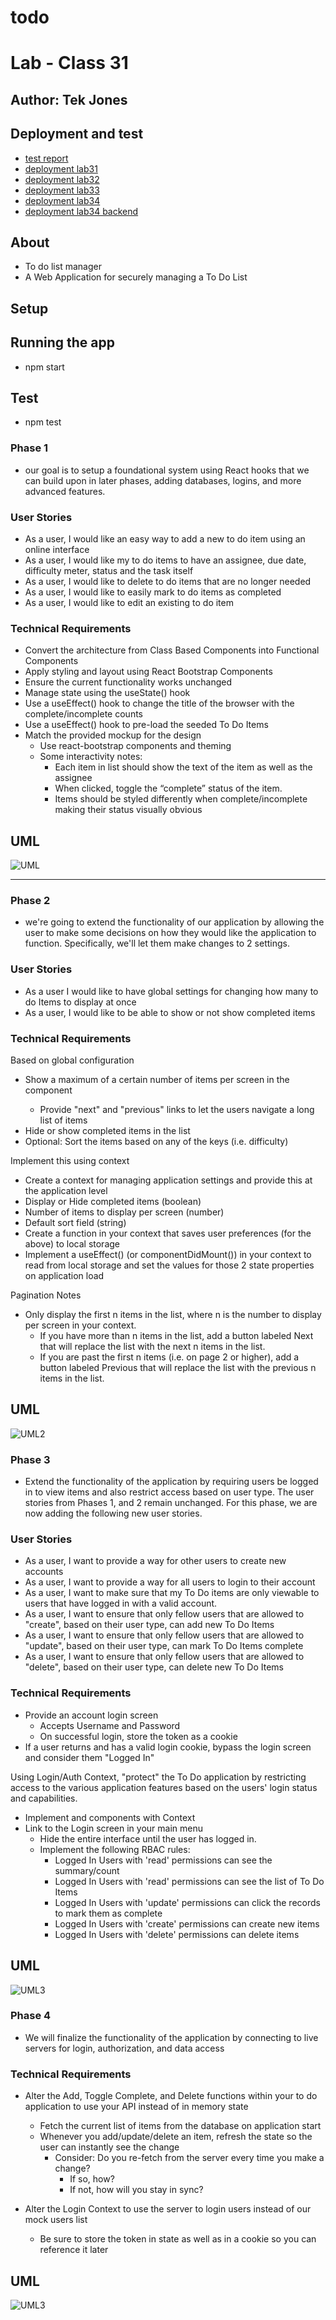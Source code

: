 # todo
# Lab - Class 31


## Author: Tek Jones

## Deployment and test
  * [test report]()
  * [deployment lab31](https://codesandbox.io/s/confident-nightingale-irutc)
  * [deployment lab32](https://codesandbox.io/s/gallant-taussig-x0cup)
  * [deployment lab33](https://codesandbox.io/s/crazy-wildflower-dkcps)
  * [deployment lab34](https://codesandbox.io/s/laughing-murdock-fwil5)
  * [deployment lab34 backend](https://todo-backend34.herokuapp.com/)


## About
- To do list manager
- A Web Application for securely managing a To Do List


## Setup


## Running the app
  * npm start

## Test
* npm test



### Phase 1
- our goal is to setup a foundational system using React hooks that we can build upon in later phases, adding databases, logins, and more advanced features.

### User Stories
- As a user, I would like an easy way to add a new to do item using an online interface
- As a user, I would like my to do items to have an assignee, due date, difficulty meter, status and the task itself
- As a user, I would like to delete to do items that are no longer needed
- As a user, I would like to easily mark to do items as completed
- As a user, I would like to edit an existing to do item

### Technical Requirements
- Convert the architecture from Class Based Components into Functional Components
- Apply styling and layout using React Bootstrap Components
- Ensure the current functionality works unchanged
- Manage state using the useState() hook
- Use a useEffect() hook to change the title of the browser with the complete/incomplete counts
- Use a useEffect() hook to pre-load the seeded To Do Items
- Match the provided mockup for the design
   - Use react-bootstrap components and theming
   - Some interactivity notes:
     - Each item in list should show the text of the item as well as the assignee
     - When clicked, toggle the “complete” status of the item.
     - Items should be styled differently when complete/incomplete making their status visually obvious

## UML
![UML](./UML-phase1.png)

---

### Phase 2
- we're going to extend the functionality of our application by allowing the user to make some decisions on how they would like the application to function. Specifically, we'll let them make changes to 2 settings.

### User Stories
- As a user I would like to have global settings for changing how many to do Items to display at once
- As a user, I would like to be able to show or not show completed items

### Technical Requirements

Based on global configuration

  - Show a maximum of a certain number of items per screen in the <List /> component
      - Provide "next" and "previous" links to let the users navigate a long list of items
  - Hide or show completed items in the list
  - Optional: Sort the items based on any of the keys (i.e. difficulty)

Implement this using context

  - Create a context for managing application settings and provide this at the application level
  - Display or Hide completed items (boolean)
  - Number of items to display per screen (number)
  - Default sort field (string)
  - Create a function in your context that saves user preferences (for the above) to local storage
  - Implement a useEffect() (or componentDidMount()) in your context to read from local storage and set the values for those 2 state properties on application load

Pagination Notes

  - Only display the first n items in the list, where n is the number to display per screen in your context.
    - If you have more than n items in the list, add a button labeled Next that will replace the list with the next n items in the list.
    - If you are past the first n items (i.e. on page 2 or higher), add a button labeled Previous that will replace the list with the previous n items in the list.

## UML
![UML2](./UML-phase2.png)


### Phase 3
- Extend the functionality of the application by requiring users be logged in to view items and also restrict access based on user type. The user stories from Phases 1, and 2 remain unchanged. For this phase, we are now adding the following new user stories.

### User Stories
- As a user, I want to provide a way for other users to create new accounts
- As a user, I want to provide a way for all users to login to their account
- As a user, I want to make sure that my To Do items are only viewable to users that have logged in with a valid account.
- As a user, I want to ensure that only fellow users that are allowed to "create", based on their user type, can add new To Do Items
- As a user, I want to ensure that only fellow users that are allowed to "update", based on their user type, can mark To Do Items complete
- As a user, I want to ensure that only fellow users that are allowed to "delete", based on their user type, can delete new To Do Items

### Technical Requirements

- Provide an account login screen
   - Accepts Username and Password
   - On successful login, store the token as a cookie
- If a user returns and has a valid login cookie, bypass the login screen and consider them "Logged In"

Using Login/Auth Context, "protect" the To Do application by restricting access to the various application features based on the users' login status and capabilities.

- Implement <Login /> and <Auth /> components with Context
- Link to the Login screen in your main menu
   - Hide the entire interface until the user has logged in.
   - Implement the following RBAC rules:
     - Logged In Users with 'read' permissions can see the summary/count
     - Logged In Users with 'read' permissions can see the list of To Do Items
     - Logged In Users with 'update' permissions can click the records to mark them as complete
     - Logged In Users with 'create' permissions can create new items
     - Logged In Users with 'delete' permissions can delete items

## UML
![UML3](./UML-phase3.png)

### Phase 4
- We will finalize the functionality of the application by connecting to live servers for login, authorization, and data access

### Technical Requirements
- Alter the Add, Toggle Complete, and Delete functions within your to do application to use your API instead of in memory state

    - Fetch the current list of items from the database on application start
    - Whenever you add/update/delete an item, refresh the state so the user can instantly see the change
        - Consider: Do you re-fetch from the server every time you make a change?
          -  If so, how?
          -  If not, how will you stay in sync?
- Alter the Login Context to use the server to login users instead of our mock users list

    - Be sure to store the token in state as well as in a cookie so you can reference it later

## UML
![UML3](./UML-phase4.png)
